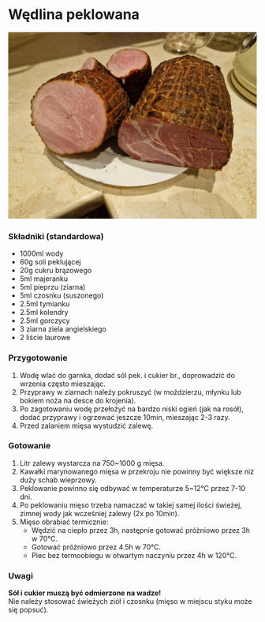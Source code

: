 # Wędlina peklowana

![Zdjęcie dania](Wedlina_peklowana.jpg)

### Składniki (standardowa)
- 1000ml wody
- 60g soli peklującej
- 20g cukru brązowego
- 5ml majeranku
- 5ml pieprzu (ziarna)
- 5ml czosnku (suszonego)
- 2.5ml tymianku
- 2.5ml kolendry
- 2.5ml gorczycy
- 3 ziarna ziela angielskiego
- 2 liście laurowe

### Przygotowanie
1. Wodę wlać do garnka, dodać sól pek. i cukier br., doprowadzić do wrzenia często mieszając.
2. Przyprawy w ziarnach należy pokruszyć (w moździerzu, młynku lub bokiem noża na desce do krojenia).
3. Po zagotowaniu wodę przełożyć na bardzo niski ogień (jak na rosół), dodać przyprawy i ogrzewać jeszcze 10min, mieszając 2-3 razy.
4. Przed zalaniem mięsa wystudzić zalewę.

### Gotowanie
1. Litr zalewy wystarcza na 750~1000 g mięsa.
2. Kawałki marynowanego mięsa w przekroju nie powinny być większe niż duży schab wieprzowy.
3. Peklowanie powinno się odbywać w temperaturze 5~12°C przez 7-10 dni.
4. Po peklowaniu mięso trzeba namaczać w takiej samej ilości świeżej, zimnej wody jak wcześniej zalewy (2x po 10min).
5. Mięso obrabiać termicznie:
   - Wędzić na ciepło przez 3h, następnie gotować próżniowo przez 3h w 70°C.
   - Gotować próżniowo przez 4.5h w 70°C.
   - Piec bez termoobiegu w otwartym naczyniu przez 4h w 120°C.

### Uwagi
__Sół i cukier muszą być odmierzone na wadze!__\
Nie należy stosować świeżych ziół i czosnku (mięso w miejscu styku może się popsuć).

